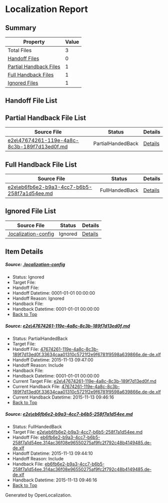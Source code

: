 # <a name='report-top'></a> Localization Report

## Summary
 Property | Value 
 -------- | ----- 
 Total Files | 3
[ Handoff Files ](#handoff-list)| 0
[ Partial Handback Files ](#partial-handback-list)| 1
[ Full Handback Files ](#full-handback-list)| 1
[ Ignored Files ](#ignored-list)| 1

## <a name='handoff-list'></a> Handoff File List

## <a name='partial-handback-list'></a> Partial Handback File List
 Source File | Status | Details 
 ----------- | ------ | ------- 
 [e2e\47674261-119e-4a8c-8c3b-189f7d13ed0f.md](https://github.com/OpenLocalizationTest/oltest/blob/904bc17f19cf127128cf9690f820081f7c31d096/e2e/47674261-119e-4a8c-8c3b-189f7d13ed0f.md) | PartialHandedBack | [Details](#5c5c8894d671893a87305213cc63e99b317da06e1)

## <a name='handback-list'></a> Full Handback File List
 Source File | Status | Details 
 ----------- | ------ | ------- 
 [e2e\eb6fb6e2-b9a3-4cc7-b6b5-258f7a1d54ee.md](https://github.com/OpenLocalizationTest/oltest/blob/3a1ebfaf40a76ab2f0d6a073e7e1bfa8604ba367/e2e/eb6fb6e2-b9a3-4cc7-b6b5-258f7a1d54ee.md) | FullHandedBack | [Details](#a001476a208ddcfb6b509aba80b2975bdc77954d2)

## <a name='ignored-list'></a> Ignored File List
 Source File | Status | Details 
 ----------- | ------ | ------- 
 [.localization-config](https://github.com/OpenLocalizationTest/oltest/blob/904bc17f19cf127128cf9690f820081f7c31d096/.localization-config) | Ignored | [Details](#048a0e657b81f2e30d1cbef1ba533f0de3ca11c40)

## Item Details
##### <a name='048a0e657b81f2e30d1cbef1ba533f0de3ca11c40'></a> Source: [.localization-config](https://github.com/OpenLocalizationTest/oltest/blob/904bc17f19cf127128cf9690f820081f7c31d096/.localization-config)
* Status: Ignored
* Target File: 
* Handoff File: 
* Handoff Datetime: 0001-01-01 00:00:00
* Handoff Reason: Ignored
* Handback File: 
* Handback Datetime: 0001-01-01 00:00:00
* [Back to Top](#report-top)

##### <a name='5c5c8894d671893a87305213cc63e99b317da06e1'></a> Source: [e2e\47674261-119e-4a8c-8c3b-189f7d13ed0f.md](https://github.com/OpenLocalizationTest/oltest/blob/904bc17f19cf127128cf9690f820081f7c31d096/e2e/47674261-119e-4a8c-8c3b-189f7d13ed0f.md)
* Status: PartialHandedBack
* Target File: 
* Handoff File: [47674261-119e-4a8c-8c3b-189f7d13ed0f.33634caa01310c5721f2e9f6781f9598a639866e.de-de.xlf](https://github.com/OpenLocalizationTestOrg/olhandoff/blob/b72d3b7b3da61887eb8bcbaa22319899191630f3/ol-handoff/OpenLocalizationTestOrg/oltest.de-de/yanz/47674261-119e-4a8c-8c3b-189f7d13ed0f.33634caa01310c5721f2e9f6781f9598a639866e.de-de.xlf)
* Handoff Datetime: 2015-11-13 09:47:00
* Handoff Reason: Include
* Handback File: 
* Handback Datetime: 0001-01-01 00:00:00
* Current Target File: [e2e\47674261-119e-4a8c-8c3b-189f7d13ed0f.md](https://github.com/OpenLocalizationTestOrg/oltest.de-de/blob/d29813a1e04fc441f3555de82fea4f9fdacb5eca/e2e/47674261-119e-4a8c-8c3b-189f7d13ed0f.md)
* Current Handback File: [47674261-119e-4a8c-8c3b-189f7d13ed0f.33634caa01310c5721f2e9f6781f9598a639866e.de-de.xlf](https://github.com/OpenLocalizationTestOrg/olhandback/blob/8e16764d479ca57282533b66fb04d08251286ff2/ol-handback/OpenLocalizationTestOrg/oltest.de-de/yanz/47674261-119e-4a8c-8c3b-189f7d13ed0f.33634caa01310c5721f2e9f6781f9598a639866e.de-de.xlf)
* Current Handback Datetime: 2015-11-13 09:46:16
* [Back to Top](#report-top)

##### <a name='a001476a208ddcfb6b509aba80b2975bdc77954d2'></a> Source: [e2e\eb6fb6e2-b9a3-4cc7-b6b5-258f7a1d54ee.md](https://github.com/OpenLocalizationTest/oltest/blob/3a1ebfaf40a76ab2f0d6a073e7e1bfa8604ba367/e2e/eb6fb6e2-b9a3-4cc7-b6b5-258f7a1d54ee.md)
* Status: FullHandedBack
* Target File: [e2e\eb6fb6e2-b9a3-4cc7-b6b5-258f7a1d54ee.md](https://github.com/OpenLocalizationTestOrg/oltest.de-de/blob/d29813a1e04fc441f3555de82fea4f9fdacb5eca/e2e/eb6fb6e2-b9a3-4cc7-b6b5-258f7a1d54ee.md)
* Handoff File: [eb6fb6e2-b9a3-4cc7-b6b5-258f7a1d54ee.314ac36f08e96550275af9fc2f792c48b4149485.de-de.xlf](https://github.com/OpenLocalizationTestOrg/olhandoff/blob/38eaa1f050dcfe2c13221a86bc4b969ff70b9881/ol-handoff/OpenLocalizationTestOrg/oltest.de-de/yanz/eb6fb6e2-b9a3-4cc7-b6b5-258f7a1d54ee.314ac36f08e96550275af9fc2f792c48b4149485.de-de.xlf)
* Handoff Datetime: 2015-11-13 09:44:10
* Handoff Reason: Include
* Handback File: [eb6fb6e2-b9a3-4cc7-b6b5-258f7a1d54ee.314ac36f08e96550275af9fc2f792c48b4149485.de-de.xlf](https://github.com/OpenLocalizationTestOrg/olhandback/blob/8e16764d479ca57282533b66fb04d08251286ff2/ol-handback/OpenLocalizationTestOrg/oltest.de-de/yanz/eb6fb6e2-b9a3-4cc7-b6b5-258f7a1d54ee.314ac36f08e96550275af9fc2f792c48b4149485.de-de.xlf)
* Handback Datetime: 2015-11-13 09:46:16
* [Back to Top](#report-top)


Generated by OpenLocalization.
